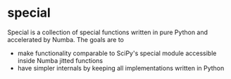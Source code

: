 # special

Special is a collection of special functions written in pure Python
and accelerated by Numba. The goals are to

- make functionality comparable to SciPy's special module accessible
  inside Numba jitted functions
- have simpler internals by keeping all implementations written in
  Python
